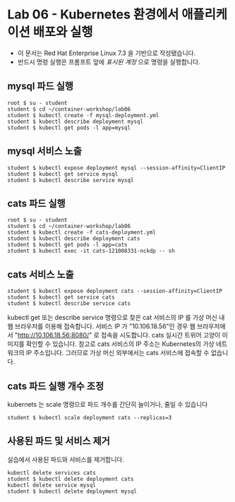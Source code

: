 Lab 06 - Kubernetes 환경에서 애플리케이션 배포와 실행
===

* 이 문서는 Red Hat Enterprise Linux 7.3 을 기반으로 작성됐습니다.
* 반드시 명령 실행은 프롬프트 앞에 *표시된 계정* 으로 명령을 실행합니다.  

## mysql 파드 실행

```
root $ su - student
student $ cd ~/container-workshop/lab06
student $ kubectl create -f mysql-deployment.yml 
student $ kubectl describe deployment mysql
student $ kubectl get pods -l app=mysql
```

## mysql 서비스 노출

```
student $ kubectl expose deployment mysql --session-affinity=ClientIP
student $ kubectl get service mysql
student $ kubectl describe service mysql
```

## cats 파드 실행

```
root $ su - student
student $ cd ~/container-workshop/lab06
student $ kubectl create -f cats-deployment.yml 
student $ kubectl describe deployment cats
student $ kubectl get pods -l app=cats
student $ kubectl exec -it cats-121008331-nckdp -- sh
```
## cats 서비스 노출

```
student $ kubectl expose deployment cats --session-affinity=ClientIP
student $ kubectl get service cats
student $ kubectl describe service cats

```
kubectl get 또는 describe service 명령으로 찾은 cat 서비스의 IP 를 가상 머신 내 웹 브라우저를 이용해 접속합니다. 
서비스 IP 가 "10.106.18.56"인 경우 웹 브라우저에서 "http://10.106.18.56:8080/" 로 접속을 시도합니다.
cats 실시간 트위어 고양이 이미지를 확인할 수 있습니다. 
참고로 cats 서비스의 IP 주소는 Kubernetes의 가상 네트워크의 IP 주소입니다. 
그러므로 가상 머신 외부에서는 cats 서비스에 접속할 수 없습니다.   

## cats 파드 실행 개수 조정

kubernets 는 scale 명령으로 파드 개수를 간단히 늘이거나, 줄일 수 있습니다

```
student $ kubectl scale deployment cats --replicas=3
```

## 사용된 파드 및 서비스 제거

실습에서 사용된 파드와 서비스를 제거합니다. 

```
kubectl delete services cats
student $ kubectl delete deployment cats
kubectl delete service mysql
student $ kubectl delete deployment mysql
```